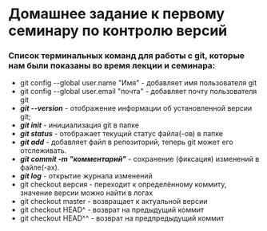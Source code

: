 # Домашнее задание к первому семинару по контролю версий
### Список терминальных команд для работы с git, которые нам были показаны во время лекции и семинара:
- git config --global user.name "Имя" - добавляет имя пользователя git
- git config --global user.email "почта" - добавляет почту пользователя git
- ***git --version*** - отображение информации об установленной версии git;
- ***git init*** - инициализация git в папке
- ***git status*** - отображает текущий статус файла(-ов) в папке
- ***git add*** - добавляет файл в репозиторий, теперь git может его отслеживать.
- ***git commit -m "комментарий"*** - сохранение (фиксация) изменений в файле(-ах).
- ***git log*** - открытие журнала изменений
- git checkout версия - переходит к определённому коммиту, значение версии можно найти в логах
- git checkout master - возвращает к актуальной версии
- git checkout HEAD^ - возврат на предыдущий коммит
 - git checkout HEAD^^ - возврат на предпредыдущий коммит